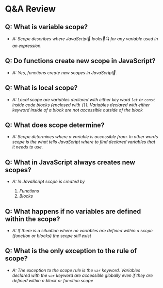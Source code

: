 # Q&A Review

## Q: What is variable scope?

- _A: Scope describes where JavaScript🤖 looks👀🔍 for any variable used in an expression._

## Q: Do functions create new scope in JavaScript?

- _A: Yes, functions create new scopes in JavaScript🤖._

## Q: What is local scope?

- _A: Local scope are variables declared with either key word `let` or `const` inside code blocks (enclosed with `{}`). Variables declared with either keyword inside of a block are not accessible outside of the block_

## Q: What does scope determine?

- _A: Scope determines where a variable is accessible from. In other words scope is the what tells JavaScript where to find declared variables that it needs to use._

## Q: What in JavaScript always creates new scopes?

- _A: In JavaScript scope is created by_

  1. _Functions_
  2. _Blocks_

## Q: What happens if no variables are defined within the scope?

- _A: If there is a situation where no variables are defined within a scope (function or blocks) the scope still exist_

## Q: What is the only exception to the rule of scope?

- _A: The exception to the scope rule is the `var` keyword. Variables declared with the `var` keyword are accessible globally even if they are defined within a block or function scope_
